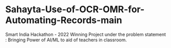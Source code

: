 # Sahayta-Use-of-OCR-OMR-for-Automating-Records-main
Smart India Hackathon - 2022 Winning Project under the problem statement : Bringing Power of AI/ML to aid of teachers in classroom.
